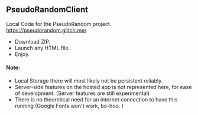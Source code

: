 ## PseudoRandomClient
Local Code for the PseudoRandom project. https://pseudorandom.glitch.me/

* Download ZIP.
* Launch any HTML file.
* Enjoy.

#### Note: 
 * Local Storage there will most likely not be persistent reliably.
 * Server-side features on the hosted app is not represented here, for ease of development. (Server features are still experimental)
 * There is no theoretical need for an internet connection to have this running (Google Fonts won't work, bo-hoo. )
